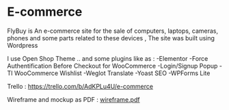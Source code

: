 # E-commerce

FlyBuy is An e-commerce site for the sale of computers, laptops, cameras, phones and some parts related to these devices , The site was built using Wordpress

I use Open Shop Theme .. 
and some plugins like as : 
-Elementor 
-Force Authentification Before Checkout for WooCommerce
-Login/Signup Popup
-TI WooCommerce Wishlist
-Weglot Translate
-Yoast SEO
-WPForms Lite



Trello : https://trello.com/b/AdKPLu4U/e-commerce

Wireframe and mockup as PDF : [wireframe.pdf](https://github.com/YousefK5/E-commerce/files/9508366/wireframe.pdf)
